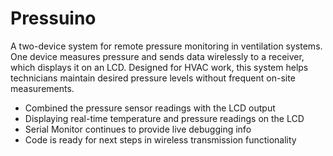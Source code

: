 # Pressuino
A two-device system for remote pressure monitoring in ventilation systems. One device measures pressure and sends data wirelessly to a receiver, which displays it on an LCD. Designed for HVAC work, this system helps technicians maintain desired pressure levels without frequent on-site measurements.

- Combined the pressure sensor readings with the LCD output
- Displaying real-time temperature and pressure readings on the LCD
- Serial Monitor continues to provide live debugging info
- Code is ready for next steps in wireless transmission functionality
